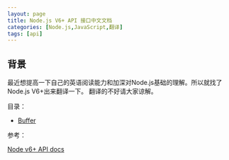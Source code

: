 ```yaml
---
layout: page
title: Node.js V6+ API 接口中文文档
categories: [Node.js,JavaScript,翻译]
tags: [api]
---
```


## 背景
最近想提高一下自己的英语阅读能力和加深对Node.js基础的理解。所以就找了Node.js V6+出来翻译一下。
翻译的不好请大家谅解。

目录：

*   [Buffer](https://github.com/Yi-love/node-api-docs/blob/master/docs/Buffer.md)


参考：

[Node v6+ API docs](https://nodejs.org/dist/latest-v6.x/docs/api/)